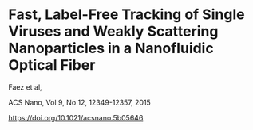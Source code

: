 # Fast, Label-Free Tracking of Single Viruses and Weakly Scattering Nanoparticles in a Nanofluidic Optical Fiber

Faez et al, 

ACS Nano, Vol 9, No 12, 12349-12357, 2015

https://doi.org/10.1021/acsnano.5b05646